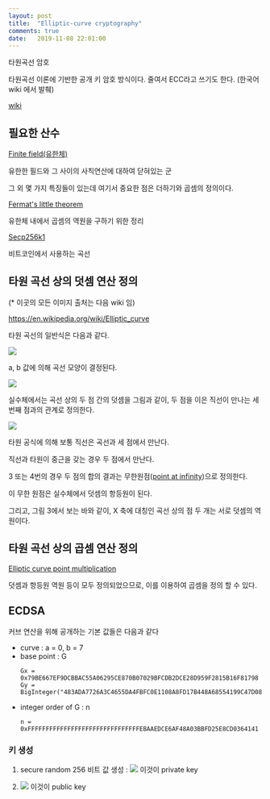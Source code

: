 ```yaml
---
layout: post
title:  "Elliptic-curve cryptography"
comments: true
date:   2019-11-08 22:01:00
---
```


타원곡선 암호

타원곡선 이론에 기반한 공개 키 암호 방식이다. 줄여서 ECC라고 쓰기도 한다. (한국어 wiki 에서 발췌)

[wiki](https://en.wikipedia.org/wiki/Elliptic-curve_cryptography)


## 필요한 산수

[Finite field(유한체)](https://en.wikipedia.org/wiki/Finite_field)

유한한 필드와 그 사이의 사칙연산에 대하여 닫혀있는 군

그 외 몇 가지 특징들이 있는데 여기서 중요한 점은 더하기와 곱셈의 정의이다.

[Fermat's little theorem](https://en.wikipedia.org/wiki/Fermat%27s_little_theorem)

유한체 내에서 곱셈의 역원을 구하기 위한 정리

[Secp256k1](https://en.bitcoin.it/wiki/Secp256k1)

비트코인에서 사용하는 곡선


## 타원 곡선 상의 덧셈 연산 정의

(* 이곳의 모든 이미지 출처는 다음 wiki 임)

https://en.wikipedia.org/wiki/Elliptic_curve

타원 곡선의 일반식은 다음과 같다.

![](https://wikimedia.org/api/rest_v1/media/math/render/svg/3dbe6cab1bc2c7f1c99757dc6e5d7a517cf9b4f8)

a, b 값에 의해 곡선 모양이 결정된다.

![](https://upload.wikimedia.org/wikipedia/commons/thumb/d/d0/ECClines-3.svg/335px-ECClines-3.svg.png)

실수체에서는 곡선 상의 두 점 간의 덧셈을 그림과 같이, 두 점을 이은 직선이 만나는 세 번째 점과의 관계로 정의한다.

![](https://upload.wikimedia.org/wikipedia/commons/thumb/c/c1/ECClines.svg/680px-ECClines.svg.png)

타원 공식에 의해 보통 직선은 곡선과 세 점에서 만난다.

직선과 타원이 중근을 갖는 경우 두 점에서 만난다.

3 또는 4번의 경우 두 점의 합의 결과는 무한원점([point at infinity](https://en.wikipedia.org/wiki/Point_at_infinity))으로 정의한다.

이 무한 원점은 실수체에서 덧셈의 항등원이 된다.

그리고, 그림 3에서 보는 바와 같이, X 축에 대칭인 곡선 상의 점 두 개는 서로 덧셈의 역원이다.



## 타원 곡선 상의 곱셈 연산 정의

[Elliptic curve point multiplication](https://en.wikipedia.org/wiki/Elliptic_curve_point_multiplication)

덧셈과 항등원 역원 등이 모두 정의되었으므로, 이를 이용하여 곱셈을 정의 할 수 있다.


## ECDSA

커브 연산을 위해 공개하는 기본 값들은 다음과 같다

* curve : a = 0, b = 7
* base point : G
    ```
    Gx = 0x79BE667EF9DCBBAC55A06295CE870B07029BFCDB2DCE28D959F2815B16F81798
    Gy = BigInteger("483ADA7726A3C4655DA4FBFC0E1108A8FD17B448A68554199C47D08FFB10D4B8
    ```    
* integer order of G : n
    ```
    n = 0xFFFFFFFFFFFFFFFFFFFFFFFFFFFFFFFEBAAEDCE6AF48A03BBFD25E8CD0364141
    ```

### 키 생성

1. secure random 256 비트 값 생성 : ![](https://wikimedia.org/api/rest_v1/media/math/render/svg/d76bb0d6e0b2b8b75f86e29901a2171d31250a39) 이것이 private key

2. ![](https://wikimedia.org/api/rest_v1/media/math/render/svg/6c81e45f784fc836e513c3929331a7c762fa4c87) 이것이 public key

